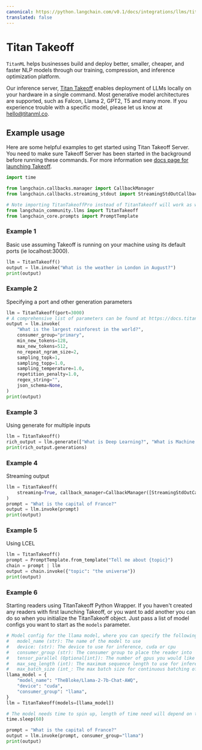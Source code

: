 ```yaml
---
canonical: https://python.langchain.com/v0.1/docs/integrations/llms/titan_takeoff
translated: false
---
```


# Titan Takeoff

`TitanML` helps businesses build and deploy better, smaller, cheaper, and faster NLP models through our training, compression, and inference optimization platform.

Our inference server, [Titan Takeoff](https://docs.titanml.co/docs/intro) enables deployment of LLMs locally on your hardware in a single command. Most generative model architectures are supported, such as Falcon, Llama 2, GPT2, T5 and many more. If you experience trouble with a specific model, please let us know at hello@titanml.co.

## Example usage

Here are some helpful examples to get started using Titan Takeoff Server. You need to make sure Takeoff Server has been started in the background before running these commands. For more information see [docs page for launching Takeoff](https://docs.titanml.co/docs/Docs/launching/).

```python
import time

from langchain.callbacks.manager import CallbackManager
from langchain.callbacks.streaming_stdout import StreamingStdOutCallbackHandler

# Note importing TitanTakeoffPro instead of TitanTakeoff will work as well both use same object under the hood
from langchain_community.llms import TitanTakeoff
from langchain_core.prompts import PromptTemplate
```

### Example 1

Basic use assuming Takeoff is running on your machine using its default ports (ie localhost:3000).

```python
llm = TitanTakeoff()
output = llm.invoke("What is the weather in London in August?")
print(output)
```

### Example 2

Specifying a port and other generation parameters

```python
llm = TitanTakeoff(port=3000)
# A comprehensive list of parameters can be found at https://docs.titanml.co/docs/next/apis/Takeoff%20inference_REST_API/generate#request
output = llm.invoke(
    "What is the largest rainforest in the world?",
    consumer_group="primary",
    min_new_tokens=128,
    max_new_tokens=512,
    no_repeat_ngram_size=2,
    sampling_topk=1,
    sampling_topp=1.0,
    sampling_temperature=1.0,
    repetition_penalty=1.0,
    regex_string="",
    json_schema=None,
)
print(output)
```

### Example 3

Using generate for multiple inputs

```python
llm = TitanTakeoff()
rich_output = llm.generate(["What is Deep Learning?", "What is Machine Learning?"])
print(rich_output.generations)
```

### Example 4

Streaming output

```python
llm = TitanTakeoff(
    streaming=True, callback_manager=CallbackManager([StreamingStdOutCallbackHandler()])
)
prompt = "What is the capital of France?"
output = llm.invoke(prompt)
print(output)
```

### Example 5

Using LCEL

```python
llm = TitanTakeoff()
prompt = PromptTemplate.from_template("Tell me about {topic}")
chain = prompt | llm
output = chain.invoke({"topic": "the universe"})
print(output)
```

### Example 6

Starting readers using TitanTakeoff Python Wrapper. If you haven't created any readers with first launching Takeoff, or you want to add another you can do so when you initialize the TitanTakeoff object. Just pass a list of model configs you want to start as the `models` parameter.

```python
# Model config for the llama model, where you can specify the following parameters:
#   model_name (str): The name of the model to use
#   device: (str): The device to use for inference, cuda or cpu
#   consumer_group (str): The consumer group to place the reader into
#   tensor_parallel (Optional[int]): The number of gpus you would like your model to be split across
#   max_seq_length (int): The maximum sequence length to use for inference, defaults to 512
#   max_batch_size (int_: The max batch size for continuous batching of requests
llama_model = {
    "model_name": "TheBloke/Llama-2-7b-Chat-AWQ",
    "device": "cuda",
    "consumer_group": "llama",
}
llm = TitanTakeoff(models=[llama_model])

# The model needs time to spin up, length of time need will depend on the size of model and your network connection speed
time.sleep(60)

prompt = "What is the capital of France?"
output = llm.invoke(prompt, consumer_group="llama")
print(output)
```